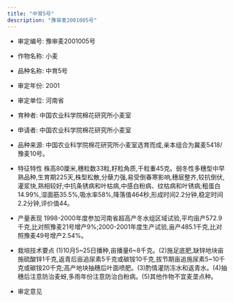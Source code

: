 ```yaml
---
title: "中育5号"
description: "豫审麦2001005号"
---
```

* 审定编号:  豫审麦2001005号

*  作物名称:  小麦

*  品种名称:  中育5号

*  审定年份:  2001

*  审定单位:  河南省

* 育种者:  中国农业科学院棉花研究所小麦室

*  申请者:  中国农业科学院棉花研究所小麦室

*  品种来源:  中国农业科学院棉花研究所小麦室选育而成,亲本组合为冀麦5418/豫麦10号。

*  特征特性
株高80厘米,穗粒数33粒,籽粒角质,千粒重45克。弱冬性多穗型中早熟品种,生育期225天,株型松散,分蘖力强,易受倒春寒影响,穗层整齐,较抗倒伏,灌浆快,熟相较好;中抗条锈病和叶枯病,中感白粉病、纹枯病和叶锈病;粗蛋白14.99%,湿面筋35.5%,吸水率58%,降落值464秒,形成时间2.2分钟,稳定时间2.2分钟,评价值44。

*  产量表现
1998-2000年度参加河南省超高产冬水组区域试验,平均亩产572.9千克,比对照豫麦21号增产9%;2000-2001年度生产试验,亩产485.1千克,比对照豫麦49号增产2.54%。

*  栽培技术要点
(1)10月5~25日播种,亩播量6~8千克。(2)施足底肥,缺锌地块亩施硫酸锌1千克,返青后亩追尿素5千克或碳铵10千克,拔节期亩追施尿素5~10千克或碳铵20千克;高产地块抽穗后叶面喷肥。(3)酌情灌防冻水和返青水。(4)抽穗后注意防治麦蚜,多雨年份注意防治白粉病。(5)其他作物不宜麦垄点种。

*  审定意见

